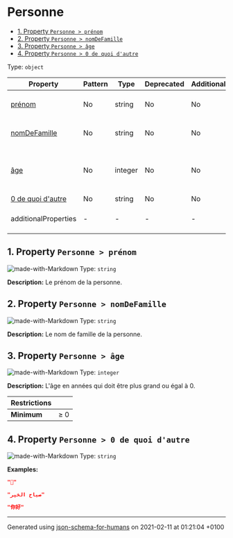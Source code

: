 # Personne

- [1. Property `Personne > prénom`](#pr_nom)
- [2. Property `Personne > nomDeFamille`](#nomDeFamille)
- [3. Property `Personne > âge`](#a_ge)
- [4. Property `Personne > 0 de quoi d'autre`](#a0_de_quoi_d_autre)

Type: `object`

| Property | Pattern | Type | Deprecated | Additional | Description |
| -------- | ------- | ---- | ---------- | ---------- | ----------- |
| [prénom](#pr_nom)|No|string|No| No|Le prénom de la personne.|
| [nomDeFamille](#nomDeFamille)|No|string|No| No|Le nom de famille de la personne.|
| [âge](#a_ge)|No|integer|No| No|L'âge en années qui doit être plus grand ou égal à 0.|
| [0 de quoi d'autre](#a0_de_quoi_d_autre)|No|string|No| No|-|
  | additionalProperties | - | - | - | - |  [![made-with-Markdown](https://img.shields.io/badge/Any%20type-allowed-green)](# "Additional Properties of any type are allowed.") | - |        

## <a name="pr_nom"></a>1. Property `Personne > prénom`

![made-with-Markdown](https://img.shields.io/badge/Optional-yellow)
Type: `string`

**Description:** Le prénom de la personne.

## <a name="nomDeFamille"></a>2. Property `Personne > nomDeFamille`

![made-with-Markdown](https://img.shields.io/badge/Optional-yellow)
Type: `string`

**Description:** Le nom de famille de la personne.

## <a name="a_ge"></a>3. Property `Personne > âge`

![made-with-Markdown](https://img.shields.io/badge/Optional-yellow)
Type: `integer`

**Description:** L'âge en années qui doit être plus grand ou égal à 0.

| Restrictions |   |
| ------------ | - |
| **Minimum** | &ge; 0 |

## <a name="a0_de_quoi_d_autre"></a>4. Property `Personne > 0 de quoi d'autre`

![made-with-Markdown](https://img.shields.io/badge/Optional-yellow)
Type: `string`

**Examples:** 

```json
"🖖"
```
```json
"صباح الخير"
```
```json
"你好"
```

----------------------------------------------------------------------------------------------------------------------------
Generated using [json-schema-for-humans](https://github.com/coveooss/json-schema-for-humans) on 2021-02-11 at 01:21:04 +0100